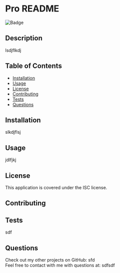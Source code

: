 
# Pro README
    
![Badge](https://img.shields.io/badge/License-ISC-blue.svg)
    
## Description
    
lsdjflkdj
  
## Table of Contents
    
- [Installation](#installation)
- [Usage](#usage)
- [License](#license)
- [Contributing](#contributing)
- [Tests](#tests)
- [Questions](#questions)
  
## Installation
    
slkdjflsj
  
## Usage
    
jdlfjkj
  

## License
    
This application is covered under the ISC license.
  
## Contributing
    

  
## Tests
    
sdf
  
## Questions
    
Check out my other projects on GitHub: sfd   
Feel free to contact with me with questions at: sdfsdf   
  